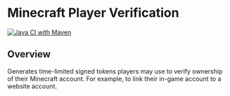# Minecraft Player Verification
[![Java CI with Maven](https://github.com/TheShireMinecraft/minecraft-player-verification/actions/workflows/_ci_master_build_and_test.yml/badge.svg?branch=master)](https://github.com/TheShireMinecraft/minecraft-player-verification/actions/workflows/_ci_master_build_and_test.yml)

## Overview
Generates time-limited signed tokens players may use to verify ownership of their Minecraft account. For example, to link their in-game account to a website account.
